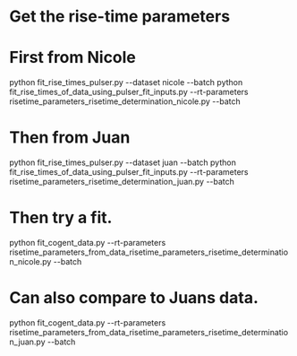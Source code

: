 # Get the rise-time parameters
# First from Nicole

python fit_rise_times_pulser.py --dataset nicole --batch
python fit_rise_times_of_data_using_pulser_fit_inputs.py --rt-parameters risetime_parameters_risetime_determination_nicole.py --batch


# Then from Juan

python fit_rise_times_pulser.py --dataset juan --batch
python fit_rise_times_of_data_using_pulser_fit_inputs.py --rt-parameters risetime_parameters_risetime_determination_juan.py --batch


# Then try a fit. 
python fit_cogent_data.py --rt-parameters risetime_parameters_from_data_risetime_parameters_risetime_determination_nicole.py --batch

# Can also compare to Juans data.
python fit_cogent_data.py --rt-parameters risetime_parameters_from_data_risetime_parameters_risetime_determination_juan.py --batch
